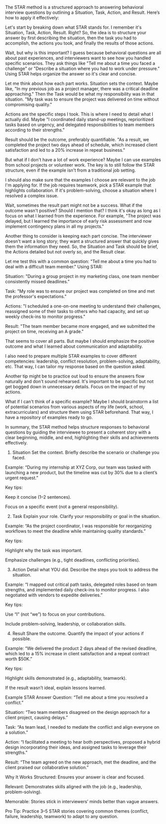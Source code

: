 The STAR method is a structured approach to answering behavioral interview questions by outlining a Situation, Task, Action, and Result. Here’s how to apply it effectively:

Let's start by breaking down what STAR stands for. I remember it's Situation, Task, Action, Result. Right? So, the idea is to structure your answer by first describing the situation, then the task you had to accomplish, the actions you took, and finally the results of those actions.

Wait, but why is this important? I guess because behavioral questions are all about past experiences, and interviewers want to see how you handled specific scenarios. They ask things like "Tell me about a time you faced a challenge" or "Describe a situation where you had to work under pressure." Using STAR helps organize the answer so it's clear and concise.

Let me think about how each part works. Situation sets the context. Maybe like, "In my previous job as a project manager, there was a critical deadline approaching." Then the Task would be what my responsibility was in that situation. "My task was to ensure the project was delivered on time without compromising quality."

Actions are the specific steps I took. This is where I need to detail what I actually did. Maybe "I coordinated daily stand-up meetings, reprioritized tasks based on urgency, and delegated responsibilities to team members according to their strengths."

Result should be the outcome, preferably quantifiable. "As a result, we completed the project two days ahead of schedule, which increased client satisfaction and led to a 20% increase in repeat business."

But what if I don't have a lot of work experience? Maybe I can use examples from school projects or volunteer work. The key is to still follow the STAR structure, even if the example isn't from a traditional job setting.

I should also make sure that the examples I choose are relevant to the job I'm applying for. If the job requires teamwork, pick a STAR example that highlights collaboration. If it's problem-solving, choose a situation where I resolved a complex issue.

Wait, sometimes the result part might not be a success. What if the outcome wasn't positive? Should I mention that? I think it's okay as long as I focus on what I learned from the experience. For example, "The project was delayed, but I learned the importance of early risk assessment and now implement contingency plans in all my projects."

Another thing to consider is keeping each part concise. The interviewer doesn't want a long story; they want a structured answer that quickly gives them the information they need. So, the Situation and Task should be brief, the Actions detailed but not overly so, and the Result clear.

Let me test this with a common question: "Tell me about a time you had to deal with a difficult team member." Using STAR:

Situation: "During a group project in my marketing class, one team member consistently missed deadlines."

Task: "My role was to ensure our project was completed on time and met the professor's expectations."

Actions: "I scheduled a one-on-one meeting to understand their challenges, reassigned some of their tasks to others who had capacity, and set up weekly check-ins to monitor progress."

Result: "The team member became more engaged, and we submitted the project on time, receiving an A grade."

That seems to cover all parts. But maybe I should emphasize the positive outcome and what I learned about communication and adaptability.

I also need to prepare multiple STAR examples to cover different competencies: leadership, conflict resolution, problem-solving, adaptability, etc. That way, I can tailor my response based on the question asked.

Another tip might be to practice out loud to ensure the answers flow naturally and don't sound rehearsed. It's important to be specific but not get bogged down in unnecessary details. Focus on the impact of my actions.

What if I can't think of a specific example? Maybe I should brainstorm a list of potential scenarios from various aspects of my life (work, school, extracurriculars) and structure them using STAR beforehand. That way, I have a repository of examples ready to go.

In summary, the STAR method helps structure responses to behavioral questions by guiding the interviewee to present a coherent story with a clear beginning, middle, and end, highlighting their skills and achievements effectively.

1. Situation
Set the context. Briefly describe the scenario or challenge you faced.

Example:
“During my internship at XYZ Corp, our team was tasked with launching a new product, but the timeline was cut by 30% due to a client’s urgent request.”

Key tips:

Keep it concise (1–2 sentences).

Focus on a specific event (not a general responsibility).

2. Task
Explain your role. Clarify your responsibility or goal in the situation.

Example:
“As the project coordinator, I was responsible for reorganizing workflows to meet the deadline while maintaining quality standards.”

Key tips:

Highlight why the task was important.

Emphasize challenges (e.g., tight deadlines, conflicting priorities).

3. Action
Detail what YOU did. Describe the steps you took to address the situation.

Example:
“I mapped out critical path tasks, delegated roles based on team strengths, and implemented daily check-ins to monitor progress. I also negotiated with vendors to expedite deliveries.”

Key tips:

Use “I” (not “we”) to focus on your contributions.

Include problem-solving, leadership, or collaboration skills.

4. Result
Share the outcome. Quantify the impact of your actions if possible.

Example:
“We delivered the product 2 days ahead of the revised deadline, which led to a 15% increase in client satisfaction and a repeat contract worth $50K.”

Key tips:

Highlight skills demonstrated (e.g., adaptability, teamwork).

If the result wasn’t ideal, explain lessons learned.

Example STAR Answer
Question: “Tell me about a time you resolved a conflict.”

Situation: “Two team members disagreed on the design approach for a client project, causing delays.”

Task: “As team lead, I needed to mediate the conflict and align everyone on a solution.”

Action: “I facilitated a meeting to hear both perspectives, proposed a hybrid design incorporating their ideas, and assigned tasks to leverage their strengths.”

Result: “The team agreed on the new approach, met the deadline, and the client praised our collaborative solution.”

Why It Works
Structured: Ensures your answer is clear and focused.

Relevant: Demonstrates skills aligned with the job (e.g., leadership, problem-solving).

Memorable: Stories stick in interviewers’ minds better than vague answers.

Pro Tip: Practice 3–5 STAR stories covering common themes (conflict, failure, leadership, teamwork) to adapt to any question.
